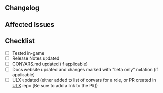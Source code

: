 ## Changelog

## Affected Issues

## Checklist
- [ ] Tested in-game
- [ ] Release Notes updated
- [ ] CONVARS.md updated (if applicable)
- [ ] Docs website updated and changes marked with "beta only" notation (if applicable)
- [ ] ULX updated (either added to list of convars for a role, or PR created in [ULX](https://github.com/Custom-Roles-for-TTT/TTT-Custom-Roles-ULX) repo \[Be sure to add a link to the PR\])
